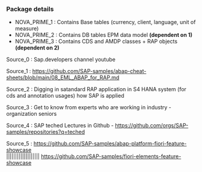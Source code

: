 ### Package details 

- NOVA_PRIME_1 : Contains Base tables (currency, client, language, unit of measure)
- NOVA_PRIME_2 : Contains DB tables EPM data model **(dependent on 1)**
- NOVA_PRIME_3 : Contains CDS and AMDP classes + RAP objects **(dependent on 2)**


Source_0 : Sap.developers channel youtube 

Source_1 : https://github.com/SAP-samples/abap-cheat-sheets/blob/main/08_EML_ABAP_for_RAP.md

Source_2 : Digging in satandard RAP application in S4 HANA system (for cds and annotation usages) how SAP is applied

Source_3 : Get to know from experts who are working in industry - organization seniors 

Source_4 : SAP teched Lectures in Github - https://github.com/orgs/SAP-samples/repositories?q=teched

Source_5 : https://github.com/SAP-samples/abap-platform-fiori-feature-showcase  
|||||||||||||||||||  https://github.com/SAP-samples/fiori-elements-feature-showcase
			
		   
